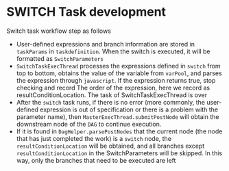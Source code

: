 # SWITCH Task development

Switch task workflow step as follows

* User-defined expressions and branch information are stored in `taskParams` in `taskdefinition`. When the switch is executed, it will be formatted as `SwitchParameters`
* `SwitchTaskExecThread` processes the expressions defined in `switch` from top to bottom, obtains the value of the variable from `varPool`, and parses the expression through `javascript`. If the expression returns true, stop checking and record The order of the expression, here we record as resultConditionLocation. The task of SwitchTaskExecThread is over
* After the `switch` task runs, if there is no error (more commonly, the user-defined expression is out of specification or there is a problem with the parameter name), then `MasterExecThread.submitPostNode` will obtain the downstream node of the `DAG` to continue execution.
* If it is found in `DagHelper.parsePostNodes` that the current node (the node that has just completed the work) is a `switch` node, the `resultConditionLocation` will be obtained, and all branches except `resultConditionLocation` in the SwitchParameters will be skipped. In this way, only the branches that need to be executed are left

